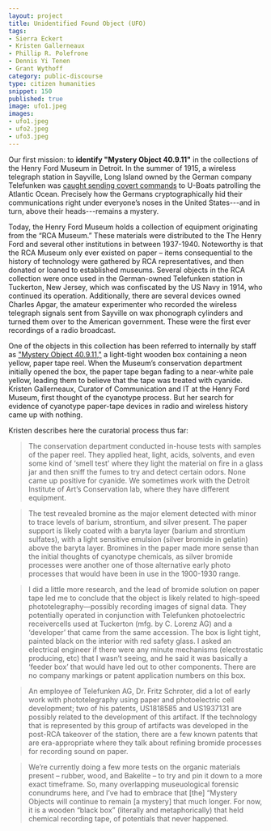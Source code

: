 ```yaml
---
layout: project
title: Unidentified Found Object (UFO)
tags:
- Sierra Eckert
- Kristen Gallerneaux
- Phillip R. Polefrone
- Dennis Yi Tenen
- Grant Wythoff
category: public-discourse
type: citizen humanities
snippet: 150
published: true
image: ufo1.jpeg
images:
- ufo1.jpeg
- ufo2.jpeg
- ufo3.jpeg
---
```


Our first mission: to **identify "Mystery Object 40.9.11"** in the collections of the Henry Ford Museum in Detroit. In the summer of 1915, a wireless telegraph station in Sayville, Long Island owned by the German company Telefunken was [caught sending covert commands](http://www.theappendix.net/issues/2014/7/the-invention-of-wireless-cryptography) to U-Boats patrolling the Atlantic Ocean. Precisely how the Germans cryptographically hid their communications right under everyone’s noses in the United States---and in turn, above their heads---remains a mystery.

Today, the Henry Ford Museum holds a collection of equipment originating from the “RCA Museum.” These materials were distributed to the The Henry Ford and several other institutions in between 1937-1940. Noteworthy is that the RCA Museum only ever existed on paper – items consequential to the history of technology were gathered by RCA representatives, and then donated or loaned to established museums. Several objects in the RCA collection were once used in the German-owned Telefunken station in Tuckerton, New Jersey, which was confiscated by the US Navy in 1914, who continued its operation. Additionally, there are several devices owned  Charles Apgar, the amateur experimenter who recorded the wireless telegraph signals sent from Sayville on wax phonograph cylinders and turned them over to the American government.  These were the first ever recordings of a radio broadcast.

One of the objects in this collection has been referred to internally by staff as ["Mystery Object 40.9.11,"](http://collections.thehenryford.org/Collection.aspx?keywords=40.9.11) a light-tight wooden box containing a neon yellow, paper tape reel.  When the Museum’s conservation department initially opened the box, the paper tape began fading to a near-white pale yellow, leading them to believe that the tape was treated with cyanide.  Kristen Gallerneaux, Curator of Communication and IT at the Henry Ford Museum, first thought of the cyanotype process.  But her search for evidence of cyanotype paper-tape devices in radio and wireless history came up with nothing.

Kristen describes here the curatorial process thus far:
 
> The conservation department conducted in-house tests with samples of the paper reel. They applied heat, light, acids, solvents, and even some kind of ‘smell test’ where they light the material on fire in a glass jar and then sniff the fumes to try and detect certain odors. None came up positive for cyanide. We sometimes work with the Detroit Institute of Art’s Conservation lab, where they have different equipment. 

> The test revealed bromine as the major element detected with minor to trace levels of barium, strontium, and silver present. The paper support is likely coated with a baryta layer (barium and strontium sulfates), with a light sensitive emulsion (silver bromide in gelatin) above the baryta layer. Bromines in the paper made more sense than the initial thoughts of cyanotype chemicals, as silver bromide processes were another one of those alternative early photo processes that would have been in use in the 1900-1930 range.

> I did a little more research, and the lead of bromide solution on paper tape led me to conclude that the object is likely related to high-speed phototelegraphy—possibly recording images of signal data. They potentially operated in conjunction with Telefunken photoelectric receivercells used at Tuckerton (mfg. by C. Lorenz AG) and a ‘developer’ that came from the same accession. The box is light tight, painted black on the interior with red safety glass. I asked an electrical engineer if there were any minute mechanisms (electrostatic producing, etc) that I wasn’t seeing, and he said it was basically a ‘feeder box’ that would have led out to other components. There are no company markings or patent application numbers on this box. 

> An employee of Telefunken AG, Dr. Fritz Schroter, did a lot of early work with phototelegraphy using paper and photoelectric cell development; two of his patents, US1818585 and US1937131 are possibly related to the development of this artifact. If the technology that is represented by this group of artifacts was developed in the post-RCA takeover of the station, there are a few known patents that are era-appropriate where they talk about refining bromide processes for recording sound on paper.

> We’re currently doing a few more tests on the organic materials present – rubber, wood, and Bakelite – to try and pin it down to a more exact timeframe. So, many overlapping museuological forensic conundrums here, and I’ve had to embrace that [the] “Mystery Objects will continue to remain [a mystery] that much longer. For now, it is a wooden “black box” (literally and metaphorically) that held chemical recording tape, of potentials that never happened.
